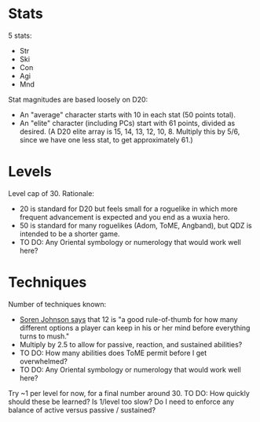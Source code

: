 Stats 
=====

5 stats:

* Str
* Ski
* Con
* Agi
* Mnd

Stat magnitudes are based loosely on D20:

* An "average" character starts with 10 in each stat (50 points total).
* An "elite" character (including PCs) start with 61 points, divided as desired.  (A D20 elite array is 15, 14, 13, 12, 10, 8.  Multiply this by 5/6, since we have one less stat, to get approximately 61.)

Levels
======

Level cap of 30.  Rationale:

* 20 is standard for D20 but feels small for a roguelike in which more frequent advancement is expected and you end as a wuxia hero.
* 50 is standard for many roguelikes (Adom, ToME, Angband), but QDZ is intended to be a shorter game.
* TO DO: Any Oriental symbology or numerology that would work well here?

Techniques
==========

Number of techniques known:

* [Soren Johnson says](http://gamasutra.com/view/news/193428/Seven_Deadly_Sins_of_strategy_game_design.php) that 12 is "a good rule-of-thumb for how many different options a player can keep in his or her mind before everything turns to mush."
* Multiply by 2.5 to allow for passive, reaction, and sustained abilities?
* TO DO: How many abilities does ToME permit before I get overwhelmed?
* TO DO: Any Oriental symbology or numerology that would work well here?

Try ~1 per level for now, for a final number around 30. TO DO: How quickly should these be learned? Is 1/level too slow? Do I need to enforce any balance of active versus passive / sustained?


